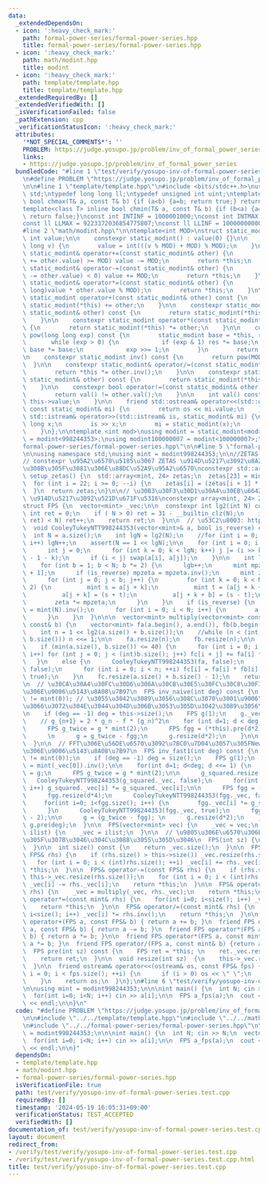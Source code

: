 ```yaml
---
data:
  _extendedDependsOn:
  - icon: ':heavy_check_mark:'
    path: formal-power-series/formal-power-series.hpp
    title: formal-power-series/formal-power-series.hpp
  - icon: ':heavy_check_mark:'
    path: math/modint.hpp
    title: modint
  - icon: ':heavy_check_mark:'
    path: template/template.hpp
    title: template/template.hpp
  _extendedRequiredBy: []
  _extendedVerifiedWith: []
  _isVerificationFailed: false
  _pathExtension: cpp
  _verificationStatusIcon: ':heavy_check_mark:'
  attributes:
    '*NOT_SPECIAL_COMMENTS*': ''
    PROBLEM: https://judge.yosupo.jp/problem/inv_of_formal_power_series
    links:
    - https://judge.yosupo.jp/problem/inv_of_formal_power_series
  bundledCode: "#line 1 \"test/verify/yosupo-inv-of-formal-power-series.test.cpp\"\
    \n#define PROBLEM \"https://judge.yosupo.jp/problem/inv_of_formal_power_series\"\
    \n\n#line 1 \"template/template.hpp\"\n#include <bits/stdc++.h>\nusing namespace\
    \ std;\ntypedef long long ll;\ntypedef unsigned int uint;\ntemplate<class T> inline\
    \ bool chmax(T& a, const T& b) {if (a<b) {a=b; return true;} return false;}\n\
    template<class T> inline bool chmin(T& a, const T& b) {if (b<a) {a=b; return true;}\
    \ return false;}\nconst int INTINF = 1000001000;\nconst int INTMAX = 2147483647;\n\
    const ll LLMAX = 9223372036854775807;\nconst ll LLINF = 1000000000000000000;\n\
    #line 2 \"math/modint.hpp\"\n\ntemplate<int MOD>\nstruct static_modint {\n   \
    \ int value;\n\n    constexpr static_modint() : value(0) {}\n\n    constexpr static_modint(long\
    \ long v) {\n        value = int(((v % MOD) + MOD) % MOD);\n    }\n\n    constexpr\
    \ static_modint& operator+=(const static_modint& other) {\n        if ((value\
    \ += other.value) >= MOD) value -= MOD;\n        return *this;\n    }\n\n    constexpr\
    \ static_modint& operator-=(const static_modint& other) {\n        if ((value\
    \ -= other.value) < 0) value += MOD;\n        return *this;\n    }\n\n    constexpr\
    \ static_modint& operator*=(const static_modint& other) {\n        value = int((long\
    \ long)value * other.value % MOD);\n        return *this;\n    }\n\n    constexpr\
    \ static_modint operator+(const static_modint& other) const {\n        return\
    \ static_modint(*this) += other;\n    }\n\n    constexpr static_modint operator-(const\
    \ static_modint& other) const {\n        return static_modint(*this) -= other;\n\
    \    }\n\n    constexpr static_modint operator*(const static_modint& other) const\
    \ {\n        return static_modint(*this) *= other;\n    }\n\n    constexpr static_modint\
    \ pow(long long exp) const {\n        static_modint base = *this, res = 1;\n \
    \       while (exp > 0) {\n            if (exp & 1) res *= base;\n           \
    \ base *= base;\n            exp >>= 1;\n        }\n        return res;\n    }\n\
    \n    constexpr static_modint inv() const {\n        return pow(MOD - 2);\n  \
    \  }\n\n    constexpr static_modint& operator/=(const static_modint& other) {\n\
    \        return *this *= other.inv();\n    }\n\n    constexpr static_modint operator/(const\
    \ static_modint& other) const {\n        return static_modint(*this) /= other;\n\
    \    }\n\n    constexpr bool operator!=(const static_modint& other) const {\n\
    \        return val() != other.val();\n    }\n\n    int val() const {\n      return\
    \ this->value;\n    }\n\n    friend std::ostream& operator<<(std::ostream& os,\
    \ const static_modint& mi) {\n        return os << mi.value;\n    }\n\n    friend\
    \ std::istream& operator>>(std::istream& is, static_modint& mi) {\n        long\
    \ long x;\n        is >> x;\n        mi = static_modint(x);\n        return is;\n\
    \    }\n};\n\ntemplate <int mod>\nusing modint = static_modint<mod>;\nusing modint998244353\
    \ = modint<998244353>;\nusing modint100000007 = modint<100000007>;\n#line 2 \"\
    formal-power-series/formal-power-series.hpp\"\n\n#line 5 \"formal-power-series/formal-power-series.hpp\"\
    \n\nusing namespace std;\nusing mint = modint998244353;\n\n//ZETAS = {1,998244352,911660635,372528824,929031873,452798380,922799308,781712469,476477967,166035806,258648936,584193783,63912897,350007156,666702199,968855178,629671588,24514907,996173970,363395222,565042129,733596141,267099868,15311432};\n\
    // constexpr \u95A2\u6570\u5185\u3067 ZETAS \u914D\u5217\u3092\u8A2D\u5B9A\u3059\
    \u308B\u305F\u3081\u306E\u88DC\u52A9\u95A2\u6570\nconstexpr std::array<mint, 24>\
    \ setup_zetas() {\n  std::array<mint, 24> zetas;\n  zetas[23] = mint(3).pow(119);\n\
    \  for (int i = 22; i >= 0; --i) {\n    zetas[i] = (zetas[i + 1] * zetas[i + 1]);\n\
    \  }\n  return zetas;\n}\n\n// \u30B3\u30F3\u30D1\u30A4\u30EB\u6642\u306B ZETAS\
    \ \u914D\u5217\u3092\u521D\u671F\u5316\nconstexpr array<mint, 24> ZETAS = setup_zetas();\n\
    struct FPS {\n  vector<mint> _vec;\n\n  constexpr int lg2(int N) const {\n   \
    \ int ret = 0;\n    if ( N > 0) ret = 31 - __builtin_clz(N);\n    if ((1LL <<\
    \ ret) < N) ret++;\n    return ret;\n  }\n\n  // \u53C2\u8003: https://www.creativ.xyz/fast-fourier-transform/\n\
    \  void CooleyTukeyNTT998244353(vector<mint>& a, bool is_reverse) const {\n  \
    \  int N = a.size();\n    int lgN = lg2(N);\n    //for (int i = 0; 1 << i < N;\
    \ i++) lgN++;\n    assert(N == 1 << lgN);\n\n    for (int i = 0; i < N; i++) {\n\
    \      int j = 0;\n      for (int k = 0; k < lgN; k++) j |= (i >> k & 1) << (lgN\
    \ - 1 - k);\n      if (i < j) swap(a[i], a[j]);\n    }\n\n    int lgb = -1;\n\
    \    for (int b = 1; b < N; b *= 2) {\n      lgb++;\n      mint mpzeta = ZETAS[lgb\
    \ + 1];\n      if (is_reverse) mpzeta = mpzeta.inv();\n      mint zeta = 1;\n\n\
    \      for (int j = 0; j < b; j++) {\n        for (int k = 0; k < N; k += b *\
    \ 2) {\n          mint s = a[j + k];\n          mint t = (a[j + k + b] * zeta);\n\
    \          a[j + k] = (s + t);\n          a[j + k + b] = (s - t);\n        }\n\
    \        zeta *= mpzeta;\n      }\n    }\n    if (is_reverse) {\n      mint size_inv\
    \ = mint(N).inv();\n      for (int i = 0; i < N; i++) {\n        a[i] *= size_inv;\n\
    \      }\n    }\n  }\n\n\n  vector<mint> multiply(vector<mint> const& a, vector<mint>\
    \ const& b) {\n    vector<mint> fa(a.begin(), a.end()), fb(b.begin(), b.end());\n\
    \    int n = 1 << lg2(a.size() + b.size());\n    //while (n < (int)(a.size() +\
    \ b.size())) n <<= 1;\n\n    fa.resize(n);\n    fb.resize(n);\n\n    vector<mint>fc(n);\n\
    \    if (min(a.size(), b.size()) <= 40) {\n      for (int i = 0; i < (int)a.size();\
    \ i++) for (int j = 0; j < (int)b.size(); j++) fc[i + j] += fa[i] * fb[j];\n \
    \   }\n    else {\n      CooleyTukeyNTT998244353(fa, false);\n      CooleyTukeyNTT998244353(fb,\
    \ false);\n      for (int i = 0; i < n; ++i) fc[i] = fa[i] * fb[i];\n      CooleyTukeyNTT998244353(fc,\
    \ true);\n    }\n    fc.resize(a.size() + b.size() - 1);\n    return fc;\n  }\n\
    \n  // \u30CA\u30A4\u30FC\u30D6\u306A\u30CB\u30E5\u30FC\u30C8\u30F3\u6CD5\u3067\
    \u306E\u9006\u5143\u8A08\u7B97\n  FPS inv_naive(int deg) const {\n    assert(_vec[0]\
    \ != mint(0)); // \u3055\u3042\u3089\u3056\u308C\u3070\u3001\u9006\u5143\u306E\
    \u3066\u3072\u304E\u3044\u304D\u306B\u3053\u305D\u3042\u3089\u3056\u308C\u3002\
    \n    if (deg == -1) deg = this->size();\n    FPS g(1);\n    g._vec[0] = mint(_vec[0]).inv();\n\
    \    // g_{n+1} = 2 * g_n - f * (g_n)^2\n    for (int d=1; d < deg; d <<= 1) {\n\
    \      FPS g_twice = g * mint(2);\n      FPS fgg = (*this).pre(d*2) * g * g;\n\
    \      \n      g = g_twice - fgg;\n      g.resize(d*2);\n    }\n\n    return g.pre(deg);\n\
    \  }\n\n  // FFT\u306E\u56DE\u6570\u3092\u7BC0\u7D04\u3057\u305FNewton\u6CD5\u3067\
    \u306E\u9006\u5143\u8A08\u7B97\n  FPS inv_fast1(int deg) const {\n    assert(_vec[0]\
    \ != mint(0));\n    if (deg == -1) deg = size();\n    FPS g(1);\n    g._vec[0]\
    \ = mint(_vec[0]).inv();\n\n    for(int d=1; d<deg; d <<= 1) {\n      FPS g_squared\
    \ = g;\n      FPS g_twice = g * mint(2);\n\n      g_squared.resize(d*4);\n   \
    \   CooleyTukeyNTT998244353(g_squared._vec, false);\n      for(int i=0; i<g_squared.size();\
    \ i++) g_squared._vec[i] *= g_squared._vec[i];\n\n      FPS fgg = (*this).pre(d*2);\n\
    \      fgg.resize(d*4);\n      CooleyTukeyNTT998244353(fgg._vec, false);\n\n \
    \     for(int i=0; i<fgg.size(); i++) {\n        fgg._vec[i] *= g_squared._vec[i];\n\
    \      }\n      CooleyTukeyNTT998244353(fgg._vec, true);\n      fgg.resize(d*4\
    \ - 2);\n\n      g = (g_twice - fgg); \n      g.resize(d*2);\n    }\n\n    return\
    \ g.pre(deg);\n  }\n\n  FPS(vector<mint> vec) {\n    _vec = vec;\n  }\n\n  FPS(initializer_list<mint>\
    \ ilist) {\n    _vec = ilist;\n  }\n\n  // \u9805\u306E\u6570\u306B\u63C3\u3048\
    \u305F\u307B\u3046\u304C\u3088\u3055\u305D\u3046\n  FPS(int sz) {\n    _vec.resize(sz);\n\
    \  }\n\n  int size() const {\n    return _vec.size();\n  }\n\n  FPS& operator+=(const\
    \ FPS& rhs) {\n    if (rhs.size() > this->size()) _vec.resize(rhs.size());\n \
    \   for (int i = 0; i < (int)rhs.size(); ++i) _vec[i] += rhs._vec[i];\n    return\
    \ *this;\n  }\n\n  FPS& operator-=(const FPS& rhs) {\n    if (rhs.size() > this->size())\
    \ this->_vec.resize(rhs.size());\n    for (int i = 0; i < (int)rhs.size(); ++i)\
    \ _vec[i] -= rhs._vec[i];\n    return *this;\n  }\n\n  FPS& operator*=(const FPS&\
    \ rhs) {\n    _vec = multiply(_vec, rhs._vec);\n    return *this;\n  }\n\n  FPS&\
    \ operator*=(const mint& rhs) {\n    for(int i=0; i<size(); i++) _vec[i] *= rhs;\n\
    \    return *this;\n  }\n\n  FPS& operator/=(const mint& rhs) {\n    for(int i=0;\
    \ i<size(); i++) _vec[i] *= rhs.inv();\n    return *this;\n  }\n\n  friend FPS\
    \ operator+(FPS a, const FPS& b) { return a += b; }\n  friend FPS operator-(FPS\
    \ a, const FPS& b) { return a -= b; }\n  friend FPS operator*(FPS a, const FPS&\
    \ b) { return a *= b; }\n\n  friend FPS operator*(FPS a, const mint& b) {return\
    \ a *= b; }\n  friend FPS operator/(FPS a, const mint& b) {return a /= b; }\n\n\
    \  FPS pre(int sz) const {\n    FPS ret = *this; \n    ret._vec.resize(sz);\n\n\
    \    return ret;\n  }\n\n  void resize(int sz)  {\n    this->_vec.resize(sz);\n\
    \  }\n\n  friend ostream& operator<<(ostream& os, const FPS& fps) {\n    for (int\
    \ i = 0; i < fps.size(); ++i) {\n      if (i > 0) os << \" \";\n      os << fps._vec[i];\n\
    \    }\n    return os;\n  }\n};\n#line 6 \"test/verify/yosupo-inv-of-formal-power-series.test.cpp\"\
    \n\nusing mint = modint998244353;\n\n\nint main() {\n  int N; cin >> N;\n  vector<modint998244353>a(N);\n\
    \  for(int i=0; i<N; i++) cin >> a[i];\n\n  FPS a_fps(a);\n  cout << a_fps.inv_fast1(N)\
    \ << endl;\n\n}\n"
  code: "#define PROBLEM \"https://judge.yosupo.jp/problem/inv_of_formal_power_series\"\
    \n\n#include \"../../template/template.hpp\"\n#include \"../../math/modint.hpp\"\
    \n#include \"../../formal-power-series/formal-power-series.hpp\"\n\nusing mint\
    \ = modint998244353;\n\n\nint main() {\n  int N; cin >> N;\n  vector<modint998244353>a(N);\n\
    \  for(int i=0; i<N; i++) cin >> a[i];\n\n  FPS a_fps(a);\n  cout << a_fps.inv_fast1(N)\
    \ << endl;\n\n}"
  dependsOn:
  - template/template.hpp
  - math/modint.hpp
  - formal-power-series/formal-power-series.hpp
  isVerificationFile: true
  path: test/verify/yosupo-inv-of-formal-power-series.test.cpp
  requiredBy: []
  timestamp: '2024-05-19 16:05:31+09:00'
  verificationStatus: TEST_ACCEPTED
  verifiedWith: []
documentation_of: test/verify/yosupo-inv-of-formal-power-series.test.cpp
layout: document
redirect_from:
- /verify/test/verify/yosupo-inv-of-formal-power-series.test.cpp
- /verify/test/verify/yosupo-inv-of-formal-power-series.test.cpp.html
title: test/verify/yosupo-inv-of-formal-power-series.test.cpp
---
```

